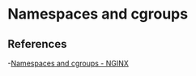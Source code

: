 # Namespaces and cgroups

## References

-[Namespaces and cgroups - NGINX](https://www.nginx.com/blog/what-are-namespaces-cgroups-how-do-they-work)
